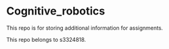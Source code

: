 # Cognitive_robotics

This repo is for storing additional information for assignments.

This repo belongs to s3324818.
